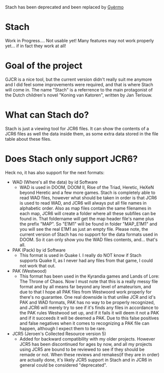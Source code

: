 Stach has been deprecated and been replaced by [Gyèrmo](https://github.com/jcr6/Gyermo)

# Stach

Work in Progress.... Not usable yet!
Many features may not work properly yet... if in fact they work at all!

# Goal of the project

GJCR is a nice tool, but the current version didn't really suit me anymore and I did feel some improvements were required, and that is where Stach will come in.
The name "Stach" is a referrence to the main protagonist of the Dutch children's novel "Koning van Katoren", written by Jan Terlouw.


# What can Stach do?

Stach is just a viewing tool for JCR6 files. It can show the contents of a JCR6 files as well the data inside them, as some extra data stored in the file table about these files.

# Does Stach only support JCR6?

Heck no, it has also support for the next formats:

- WAD (Where's all the data) by id Software
  - WAD is used in DOOM, DOOM II, Rise of the Triad, Heretic, HeXeN beyond Heretic and a few more games. Stach is completely able to read WAD files, however what should be taken in order is that JCR6 is used to read WAD, and JCR6 will always put all file names in alphabetic order. Also as map files contain the same filenames in each map, JCR6 will create a folder where all these subfiles can be found in. That foldername will get the map header file's name plus the prefix "MAP". So "E1M1" will be found in folder "MAP_E1M1" and you will see the real E1M1 as just an empty file. Please note, the current version of Stach has no support for the data formats used in DOOM. So it can only show you the WAD files contents, and... that's all.
- PAK (Pack) by id Software
  - This format is used in Quake I. I really do NOT know if Stach supports Quake II, as I never had any files from that game, I could not work that out. 
- PAK (Westwood)
  - This format has been used in the Kyrandia games and Lands of Lore: The Throne of Chaos. Now I must note that this is a really messy file format and by all means far beyond any level of amateurism, and due to that I hope all PAK files from Westwoord work properly for there's no guarantee. One real downside is that unlike JCR and id's PAK and WAD formats, PAK has no way to be properly recognized, and JCR6 will merely try to see if it's finds any files in accordance to the PAK rules Westwood set up, and if it fails it will deem it not a PAK and if it succeeds it will be deemed a PAK. Due to this false positives and false negatives when it comes to recognizing a PAK file can happen, although I expect them to be rare.
- JCR5 (Jeroen's Collected Resource version 5)
  - Added for backward compatibility with my older projects. However JCR5 has been discontinued for ages by now, and all my projects using JCR5 are bound to be reviewed to see if they should be remade or not. When these reviews and remakes(if they are in order) are actually done, it's likely JCR5 support in Stach and in JCR6 in general could be considered "deprecated".
